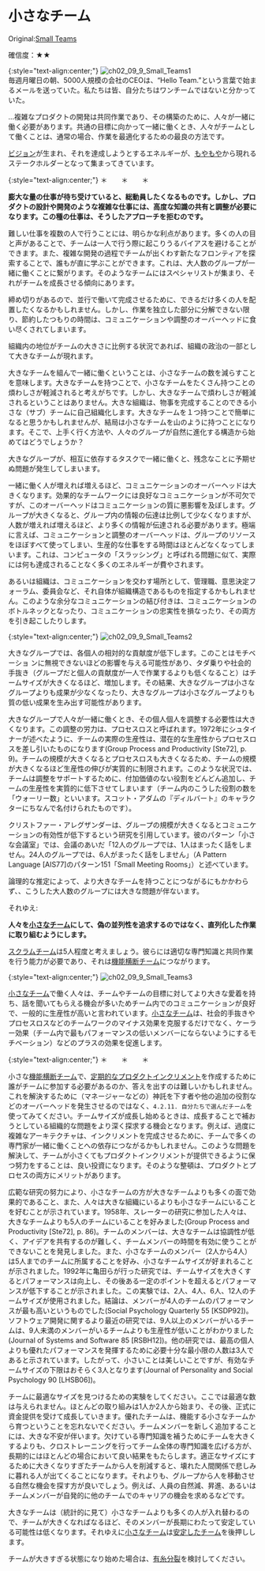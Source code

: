 # 小さなチーム

 Original:[Small Teams](https://sites.google.com/a/scrumplop.org/published-patterns/product-organization-pattern-language/development-team/small-teams)

確信度：★★

{:style="text-align:center;"}
![ch02_09_9_Small_Teams1](Images/ch02_09_9_Small_Teams1.png)<br>
毎週月曜日の朝、5000人規模の会社のCEOは、“Hello Team.”という言葉で始まるメールを送っていた。私たちは皆、自分たちはワンチームではないと分かっていた。

...複雑なプロダクトの開発は共同作業であり、その構築のために、人々が一緒に働く必要があります。共通の目標に向かって一緒に働くとき、人々がチームとして働くことは、通常の場合、作業を最適化するための最良の方法です。

[ビジョン](ch03_02_39_Vision.md)​が生まれ、それを達成しようとするエネルギーが、[もやもや](ch02_02_2_The_Mist.md)から現れるステークホルダーとなって集まってきています。

{:style="text-align:center;"}
＊　　＊　　＊

**膨大な量の仕事が待ち受けていると、総動員したくなるものです。しかし、プロダクトの設計や開発のような複雑な仕事には、高度な知識の共有と調整が必要になります。この種の仕事は、そうしたアプローチを拒むのです。**

難しい仕事を複数の人で行うことには、明らかな利点があります。多くの人の目と声があることで、チームは一人で行う際に起こりうるバイアスを避けることができます。また、複雑な開発の過程でチームが出くわす新たなフロンティアを探索することで、誰もが直に学ぶことができます。これは、大人数のグループが一緒に働くことに繋がります。そのようなチームにはスペシャリストが集まり、それがチームを成長させる傾向にあります。

締め切りがあるので、並行で働いて完成させるために、できるだけ多くの人を配置したくなるかもしれません。しかし、作業を独立した部分に分解できない限り、節約したつもりの時間は、コミュニケーションや調整のオーバーヘッドに食い尽くされてしまいます。

組織内の地位がチームの大きさに比例する状況であれば、組織の政治の一部として大きなチームが現れます。

大きなチームを組んで一緒に働くということは、小さなチームの数を減らすことを意味します。大きなチームを持つことで、小さなチームをたくさん持つことの煩わしさが軽減されると考えがちです。しかし、大きなチームで煩わしさが軽減されるということはありません。大きな組織は、物事を完成することのできる小さな（サブ）チームに自己組織化します。大きなチームを１つ持つことで簡単になると思うかもしれませんが、結局は小さなチームを山のように持つことになります。そこで、上手く行く方法や、人々のグループが自然に進化する構造から始めてはどうでしょうか？

大きなグループが、相互に依存するタスクで一緒に働くと、残念なことに予期せぬ問題が発生してしまいます。

一緒に働く人が増えれば増えるほど、コミュニケーションのオーバーヘッドは大きくなります。効果的なチームワークには良好なコミュニケーションが不可欠ですが、このオーバーヘッドはコミュニケーションの質に悪影響を及ぼします。グループが大きくなると、グループ内の情報の伝達は比例して少なくなりますが、人数が増えれば増えるほど、より多くの情報が伝達される必要があります。極端に言えば、コミュニケーションと調整のオーバーヘッドは、グループのリソースをほぼすべて使ってしまい、生産的な仕事をする時間はほとんどなくなってしまいます。これは、コンピュータの「スラッシング」と呼ばれる問題に似て、実際には何も達成されることなく多くのエネルギーが費やされます。

あるいは組織は、コミュニケーションを交わす場所として、管理職、意思決定フォーラム、委員会など、それ自体が組織構造であるものを指定するかもしれません。このような余分なコミュニケーションの結び付きは、コミュニケーションのボトルネックとなったり、コミュニケーションの忠実性を損なったり、その両方を引き起こしたりします。

{:style="text-align:center;"}
![ch02_09_9_Small_Teams2](Images/ch02_09_9_Small_Teams2.png)

大きなグループでは、各個人の相対的な貢献度が低下します。このことはモチベーショ ンに無視できないほどの影響を与える可能性があり、タダ乗りや社会的手抜き（グループだと個人の貢献度が一人で作業するよりも低くなること）はチームサイズが大きくなるほど、増加します。その結果、大きなグループは小さなグループよりも成果が少なくなったり、大きなグループは小さなグループよりも質の低い成果を生み出す可能性があります。

大きなグループで人々が一緒に働くとき、その個人個人を調整する必要性は大きくなります。この調整の労力は、プロセスロスと呼ばれます。1972年にシュタイナーが述べたように、チームの実際の生産性は、潜在的な生産性からプロセスロスを差し引いたものになります(Group Process and Productivity [Ste72], p. 9)。チームの規模が大きくなるとプロセスロスも大きくなるため、チームの規模が大きくなるほど生産性の伸びが実質的に制限されます。このような状況では、チームは調整をサポートするために、付加価値のない役割をどんどん追加し、チームの生産性を実質的に低下させてしまいます（チーム内のこうした役割の数を「ウォーリー数」といいます。スコット・アダムの『ディルバート』のキャラクターにちなんで名付けられたものです）。

クリストファー・アレグザンダーは、グループの規模が大きくなるとコミュニケーションの有効性が低下するという研究を引用しています。彼のパターン「小さな会議室」では、会議のあいだ「12人のグループでは、1人はまったく話をしません。24人のグループでは、6人がまったく話をしません」（A Pattern Language [AIS77]のパターン151「Small Meeting Rooms」）と述べています。

論理的な推定によって、より大きなチームを持つことにつながるにもかかわらず、、こうした大人数のグループには大きな問題が伴ないます。

それゆえ:

**人々を[小さなチーム](ch02_09_9_Small_Teams.md)にして、偽の並列性を追求するのではなく、直列化した作業に取り組むようにします。**

[スクラムチーム](ch02_07_7_Scrum_Team.md)​は5人程度と考えましょう。彼らには適切な専門知識と共同作業を行う能力が必要であり、それは​[機能横断チーム](ch02_10_10_Cross_Functional_Team.md)につながります。

{:style="text-align:center;"}
![ch02_09_9_Small_Teams3](Images/ch02_09_9_Small_Teams3.png)

[小さなチーム](ch02_09_9_Small_Teams.md)で働く人々は、チームやチームの目標に対してより大きな愛着を持ち、話を聞いてもらえる機会が多いためチーム内でのコミュニケーションが良好で、一般的に生産性が高いと言われています。[小さなチーム](ch02_09_9_Small_Teams.md)は、社会的手抜きやプロセスロスなどのチームワークのマイナス効果を克服するだけでなく、ケーラー効果（チーム内で最もパフォーマンスの低いメンバーにならないようにするモチベーション）などのプラスの効果を促進します。

{:style="text-align:center;"}
＊　　＊　　＊

小さな[機能横断チーム](ch02_10_10_Cross_Functional_Team.md)で、​​[定期的なプロダクトインクリメント](ch03_52_85_Regular_Product_Increment.md)を作成するために誰がチームに参加する必要があるのか、答えを出すのは難しいかもしれません。これを解決するために（マネージャーなどの）神託を下す者や他の追加の役割などのオーバーヘッドを発生させるのではなく、`4.2.11. 自分たちで選んだチーム`を使ってみてください。チームサイズが成長し始めるときは、成長することで補おうとしている組織的な問題をより深く探求する機会となります。例えば、過度に複雑なアーキテクチャは、インクリメントを完成させるために、チームで多くの専門家が一緒に働くことへの依存につながるかもしれません。このような問題を解決して、チームが小さくてもプロダクトインクリメントが提供できるように保つ努力をすることは、良い投資になります。そのような整頓は、プロダクトとプロセスの両方にメリットがあります。

広範な研究の努力により、小さなチームの方が大きなチームよりも多くの面で効果的であること、また、人々は大きな組織にいるよりも小さなチームにいることを好むことが示されています。1958年、スレーターの研究に参加した人々は、大きなチームよりも5人のチームにいることを好みました(Group Process and Productivity [Ste72], p. 86)。チームのメンバーは、大きなチームは協調性が低く、アイデアを共有するのが難しく、チームメンバーの時間を有効に使うことができないことを発見しました。また、小さなチームのメンバー（2人から4人）は5人までのチームに所属することを好み、小さなチームサイズが好まれることが示されました。1992年に亀田らが行った研究では、チームサイズを大きくするとパフォーマンスは向上し、その後ある一定のポイントを超えるとパフォーマンスが低下することが示されました。この実験では、2人、4人、6人、12人のチームサイズが使用されました。結論は、メンバーが4人のチームのパフォーマンスが最も高いというものでした(Social Psychology Quarterly 55 [KSDP92])。ソフトウェア開発に関するより最近の研究では、9人以上のメンバーがいるチームは、9人未満のメンバーがいるチームよりも生産性が低いことがわかりました(Journal of Systems and Software 85 [RSBH12])。他の研究では、最高の個人よりも優れたパフォーマンスを発揮するために必要十分な最小限の人数は3人であると示されています。したがって、小さいことは美しいことですが、有効なチームサイズの下限はおそらく3人となります(Journal of Personality and Social Psychology 90 [LHSB06])。

チームに最適なサイズを見つけるための実験をしてください。ここでは最適な数は与えられません。ほとんどの取り組みは1人か2人から始まり、その後、正式に資金提供を受けて成長していきます。優れたチームは、機能する小さなチームから育つということを忘れないでください。チームメンバーを新しく追加することには、大きな不安が伴います。欠けている専門知識を補うためにチームを大きくするよりも、クロストレーニングを行ってチーム全体の専門知識を広げる方が、長期的にはほとんどの場合において良い結果をもたらします。適正なサイズにするために大きくなりすぎたチームから人を削減すると、壊れた人間関係で悲しみに暮れる人が出てくることになります。それよりも、グループから人を移動させる自然な機会を探す方が良いでしょう。例えば、人員の自然減、昇進、あるいはチームメンバーが自発的に他のチームでのキャリアの機会を求めるなどです。

大きなチームは（統計的に見て）小さなチームよりも多くの人が入れ替わるので、チームが大きくなればなるほど、そのメンバーが長期にわたって安定している可能性は低くなります。それゆえに[小さなチーム](ch02_09_9_Small_Teams.md)は​[安定したチーム](ch02_15_15_Stable_Teams.md)を後押しします。

チームが大きすぎる状態になり始めた場合は、​[有糸分裂](ch02_18_18_Mitosis.md)を検討してください。


